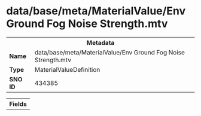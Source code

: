 <h1>data/base/meta/MaterialValue/Env Ground Fog Noise Strength.mtv</h1><table><tr><th colspan="100%">Metadata</th></tr><tr><td><b>Name</b></td><td>data/base/meta/MaterialValue/Env Ground Fog Noise Strength.mtv</td></tr><tr><td><b>Type</b></td><td>MaterialValueDefinition</td></tr><tr><td><b>SNO ID</b></td><td>434385</td></tr></table>

<table><tr><th colspan="100%">Fields</th></tr></table>

